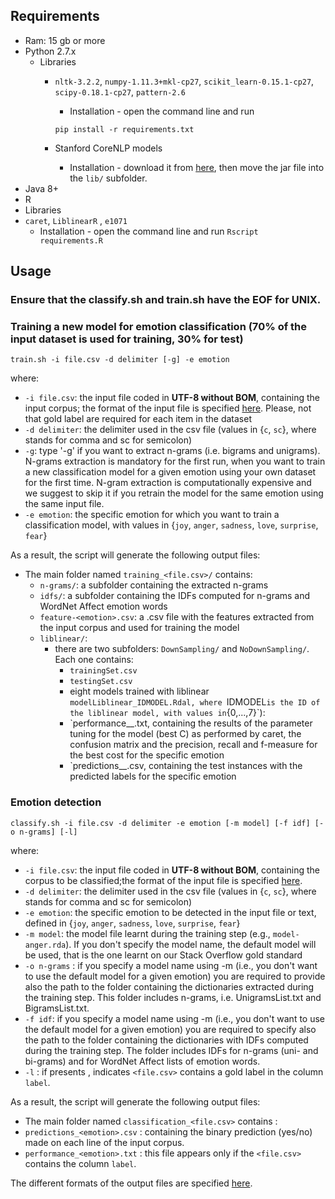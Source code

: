 ## Requirements
* Ram: 15 gb or more
* Python 2.7.x
  * Libraries
    * `nltk-3.2.2`, `numpy-1.11.3+mkl-cp27`, `scikit_learn-0.15.1-cp27`, `scipy-0.18.1-cp27`, `pattern-2.6`
      * Installation - open the command line and run
    
      `pip install -r requirements.txt`
    * Stanford CoreNLP models
      * Installation - download it from [here](https://bitbucket.org/FrancescoGiak/libraries/src/c12dd03d919f5952eea0952b7f4577e18e9b492b/Desktop/Final/lib/stanford-corenlp-models-current.jar?at=master&fileviewer=file-view-default), then move the jar file into the `lib/` subfolder.
* Java 8+
* R
 * Libraries
  * `caret`, `LiblinearR` , `e1071`
    *  Installation - open the command line and run
      `Rscript requirements.R`

## Usage
### Ensure that the classify.sh and train.sh have the EOF for UNIX.


### Training a new model for emotion classification (70% of the input dataset is used for training, 30% for test)
```
train.sh -i file.csv -d delimiter [-g] -e emotion 
```
where:
* `-i file.csv`: the input file coded in **UTF-8 without BOM**, containing the input corpus; the format of the input file is specified [here](https://github.com/collab-uniba/Emotion_and_Polarity_SO/wiki/File-format-for-training-corpus). Please, not that gold label are required for each item in the dataset
* `-d delimiter`: the delimiter used in the csv file (values in {`c`, `sc`}, where stands for comma and sc for semicolon)
* `-g`: type '-g' if you want to extract n-grams (i.e. bigrams and unigrams). N-grams extraction is mandatory for the first run, when you want to train a new classification model for a given emotion using your own dataset for the first time. N-gram extraction is computationally expensive and we suggest to skip it if you retrain the model for the same emotion using the same input file.
* `-e emotion`: the specific emotion for which you want to train a classification model, with values in {`joy`, `anger`, `sadness`, `love`, `surprise`, `fear`}

As a result, the script will generate the following output files:

* The main folder named `training_<file.csv>/` contains:
   * `n-grams/`: a subfolder containing the extracted n-grams
   * `idfs/`: a subfolder containing the IDFs computed for n-grams and WordNet Affect emotion words
   * `feature-<emotion>.csv`: a .csv file with the features extracted from the input corpus and used for training the model
   * `liblinear/`:
     * there are two subfolders: `DownSampling/` and `NoDownSampling/`. Each one contains:
          * `trainingSet.csv`
          * `testingSet.csv`
          * eight models trained with liblinear `modelLiblinear_IDMODEL.Rdal, where `IDMODEL` is the ID of the liblinear model, with values in `{0,...,7}`):
          * `performance_<emotion>_<IDMODEL>.txt, containing the results of the parameter tuning for the model (best C) as performed by caret, the confusion matrix and the precision, recall and f-measure for the best cost for the specific emotion
          * `predictions_<emotion>_<IDMODEL>.csv, containing the test instances with the predicted labels for the specific emotion

### Emotion detection
```
classify.sh -i file.csv -d delimiter -e emotion [-m model] [-f idf] [-o n-grams] [-l]
```
where:
* `-i file.csv`: the input file coded in **UTF-8 without BOM**, containing the corpus to be classified;the format of the input file is specified [here](https://github.com/collab-uniba/Emotion_and_Polarity_SO/wiki/File-format-for-classification-corpus).
* `-d delimiter`: the delimiter used in the csv file (values in {`c`, `sc`}, where stands for comma and sc for semicolon)
* `-e emotion`: the specific emotion to be detected in the input file or text, defined in {`joy`, `anger`, `sadness`, `love`, `surprise`, `fear`}
* `-m model`: the model file learnt during the training step (e.g., `model-anger.rda`). If you don't specify the model name, the default model will be used, that is the one learnt on our Stack Overflow gold standard
* `-o n-grams` : if you specify a model name using -m (i.e., you don't want to use the default model for a given emotion) you are required to provide also the path to the folder containing the dictionaries extracted during the training step. This folder includes n-grams, i.e. UnigramsList.txt and BigramsList.txt. 
* `-f idf`: if you specify a model name using -m (i.e., you don't want to use the default model for a given emotion) you are required to specify also the path to the folder containing the dictionaries with IDFs computed during the training step. The folder includes IDFs for n-grams (uni- and bi-grams) and for WordNet Affect lists of emotion words.
* `-l` : if presents , indicates  `<file.csv>` contains a gold label in the column `label`.

As a result, the script will generate the following output files:
* The main folder named `classification_<file.csv>` contains :
* `predictions_<emotion>.csv` : containing the binary prediction (yes/no) made on each line of the input corpus.
* `performance_<emotion>.txt` : this file appears only if the `<file.csv>` contains the column `label`.

The different formats of the output files are specified [here](https://github.com/collab-uniba/Emotion_and_Polarity_SO/wiki/File-format-for-classification-output).

